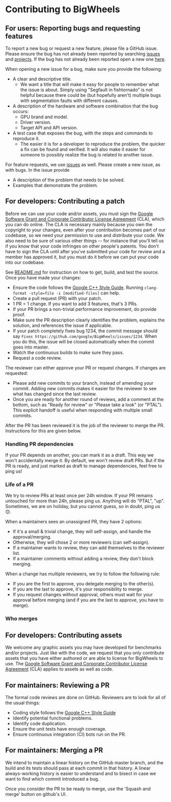 # Contributing to BigWheels

## For users: Reporting bugs and requesting features

To report a new bug or request a new feature, please file a GitHub issue. Please
ensure the bug has not already been reported by searching
[issues](https://github.com/google/BigWheels/issues) and
[projects](https://github.com/google/BigWheels/projects). If the bug has
not already been reported open a new one
[here](https://github.com/google/BigWheels/issues/new).

When opening a new issue for a bug, make sure you provide the following:

*   A clear and descriptive title.
    *   We want a title that will make it easy for people to remember what the
        issue is about. Simply using "Segfault in fishtornado" is not helpful
        because there could be (but hopefully aren't) multiple bugs with
        segmentation faults with different causes.
*   A description of the hardware and software combination that the bug occurs:
    *  GPU brand and model.
    *  Driver version.
    *  Target API and API version.
*   A test case that exposes the bug, with the steps and commands to reproduce
    it.
    *   The easier it is for a developer to reproduce the problem, the quicker a
        fix can be found and verified. It will also make it easier for someone
        to possibly realize the bug is related to another issue.

For feature requests, we use
[issues](https://github.com/google/BigWheels/issues) as well. Please
create a new issue, as with bugs. In the issue provide

*   A description of the problem that needs to be solved.
*   Examples that demonstrate the problem.

## For developers: Contributing a patch

Before we can use your code and/or assets, you must sign the
[Google Software Grant and Corporate Contributor License Agreement](https://cla.developers.google.com/about/google-corporate)
(CLA), which you can do online. The CLA is necessary mainly because you own the
copyright to your changes, even after your contribution becomes part of our
codebase, so we need your permission to use and distribute your code. We also
need to be sure of various other things -- for instance that you'll tell us if
you know that your code infringes on other people's patents. You don't have to
sign the CLA until after you've submitted your code for review and a member has
approved it, but you must do it before we can put your code into our codebase.

See [README.md](https://github.com/google/BigWheels/blob/main/README.md)
for instruction on how to get, build, and test the source. Once you have made
your changes:

*   Ensure the code follows the
    [Google C++ Style Guide](https://google.github.io/styleguide/cppguide.html).
    Running `clang-format -style=file -i [modified-files]` can help.
*   Create a pull request (PR) with your patch.
*   1 PR = 1 change. If you want to add 3 features, that's 3 PRs.
*   If your PR brings a non-trivial performance improvement, do provide proof.
*   Make sure the PR description clearly identifies the problem, explains the
    solution, and references the issue if applicable.
*   If your patch completely fixes bug 1234, the commit message should say
    `Fixes https://github.com/google/BigWheels/issues/1234`. When you do
    this, the issue will be closed automatically when the commit goes into
    master.
*   Watch the continuous builds to make sure they pass.
*   Request a code review.

The reviewer can either approve your PR or request changes. If changes are
requested:

*   Please add new commits to your branch, instead of amending your commit.
    Adding new commits makes it easier for the reviewer to see what has changed
    since the last review.
*   Once you are ready for another round of reviews, add a comment at the
    bottom, such as "Ready for review" or "Please take a look" (or "PTAL"). This
    explicit handoff is useful when responding with multiple small commits.

After the PR has been reviewed it is the job of the reviewer to merge the PR.
Instructions for this are given below.

### Handling PR dependencies

If your PR depends on another, you can mark it as a draft. This way we won't
accidentally merge it.
By default, we won't review draft PRs. But if the PR is ready, and just
marked as draft to manage dependencies, feel free to ping us!

### Life of a PR

We try to review PRs at least once per 24h window.
If your PR remains untouched for more than 24h, please ping us.
Anything will do "PTAL", "up".
Sometimes, we are on holiday, but you cannot guess, so in doubt, ping us 😊.

When a maintainers sees an unassigned PR, they have 2 options:

- If it's a small & trivial change, they will self-assign, and handle
the approval/merging.
- Otherwise, they will chose 2 or more reviewers (can self-assign).
- If a maintainer wants to review, they can add themselves to the reviewer list.
- If a maintainer comments without adding a review, they don't block merging.

When a change has multiple reviewers, we try to follow the following rule:
- If you are the first to approve, you delegate merging to the other(s).
- If you are the last to approve, it's your responsibility to merge.
- If you request changes without approval, others must wait for your approval
before merging (and if you are the last to approve, you have to merge).

### Who merges

## For developers: Contributing assets

We welcome any graphic assets you may have developed for benchmarks and/or
projects. Just like with the code, we request that you only contribute assets
that you have either authored or are able to license for BigWheels to use. The
[Google Software Grant and Corporate Contributor License Agreement](https://cla.developers.google.com/about/google-corporate)
(CLA) applies to assets as well as code.

## For maintainers: Reviewing a PR

The formal code reviews are done on GitHub. Reviewers are to look for all of the
usual things:

*   Coding style follows the
    [Google C++ Style Guide](https://google.github.io/styleguide/cppguide.html)
*   Identify potential functional problems.
*   Identify code duplication.
*   Ensure the unit tests have enough coverage.
*   Ensure continuous integration (CI) bots run on the PR.

## For maintainers: Merging a PR

We intend to maintain a linear history on the GitHub master branch, and the
build and its tests should pass at each commit in that history. A linear
always-working history is easier to understand and to bisect in case we want to
find which commit introduced a bug.

Once you consider the PR to be ready to merge, use the 'Squash and merge' button
on github's UI.
